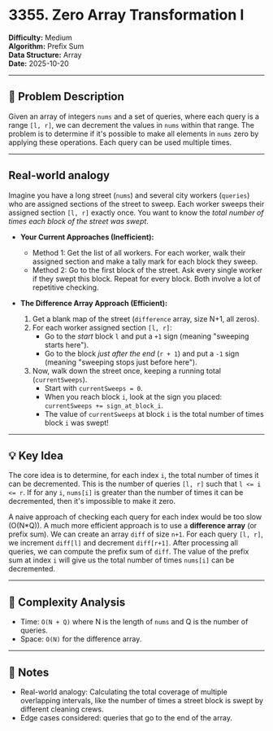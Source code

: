 # 3355. Zero Array Transformation I

**Difficulty:** Medium  
**Algorithm:** Prefix Sum  
**Data Structure:** Array  
**Date:** 2025-10-20  

---

## 📝 Problem Description
Given an array of integers `nums` and a set of queries, where each query is a range `[l, r]`, we can decrement the values in `nums` within that range. The problem is to determine if it's possible to make all elements in `nums` zero by applying these operations. Each query can be used multiple times.

---

## Real-world analogy
Imagine you have a long street (`nums`) and several city workers (`queries`) who are assigned sections of the street to sweep. Each worker sweeps their assigned section `[l, r]` exactly once. You want to know the *total number of times each block of the street was swept*.

  * **Your Current Approaches (Inefficient):**

      * Method 1: Get the list of all workers. For each worker, walk their assigned section and make a tally mark for each block they sweep.
      * Method 2: Go to the first block of the street. Ask every single worker if they swept this block. Repeat for every block.
        Both involve a lot of repetitive checking.

  * **The Difference Array Approach (Efficient):**

    1.  Get a blank map of the street (`difference` array, size N+1, all zeros).
    2.  For each worker assigned section `[l, r]`:
          * Go to the *start* block `l` and put a `+1` sign (meaning "sweeping starts here").
          * Go to the block *just after the end* (`r + 1`) and put a `-1` sign (meaning "sweeping stops just before here").
    3.  Now, walk down the street once, keeping a running total (`currentSweeps`).
          * Start with `currentSweeps = 0`.
          * When you reach block `i`, look at the sign you placed: `currentSweeps += sign_at_block_i`.
          * The value of `currentSweeps` at block `i` is the total number of times block `i` was swept!

---

## 💡 Key Idea
The core idea is to determine, for each index `i`, the total number of times it can be decremented. This is the number of queries `[l, r]` such that `l <= i <= r`. If for any `i`, `nums[i]` is greater than the number of times it can be decremented, then it's impossible to make it zero.

A naive approach of checking each query for each index would be too slow (O(N*Q)). A much more efficient approach is to use a **difference array** (or prefix sum). We can create an array `diff` of size `n+1`. For each query `[l, r]`, we increment `diff[l]` and decrement `diff[r+1]`. After processing all queries, we can compute the prefix sum of `diff`. The value of the prefix sum at index `i` will give us the total number of times `nums[i]` can be decremented.

---

## 🧮 Complexity Analysis
- Time: `O(N + Q)` where N is the length of `nums` and Q is the number of queries.
- Space: `O(N)` for the difference array.

---

## 📖 Notes
- Real-world analogy: Calculating the total coverage of multiple overlapping intervals, like the number of times a street block is swept by different cleaning crews.
- Edge cases considered: queries that go to the end of the array.
